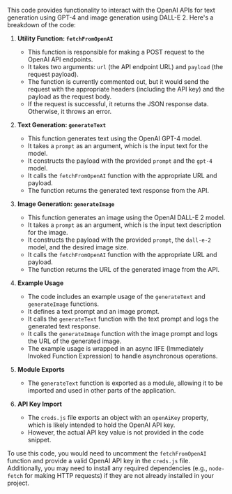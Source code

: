 This code provides functionality to interact with the OpenAI APIs for text generation using GPT-4 and image generation using DALL-E 2. Here's a breakdown of the code:

1. **Utility Function: `fetchFromOpenAI`**
   - This function is responsible for making a POST request to the OpenAI API endpoints.
   - It takes two arguments: `url` (the API endpoint URL) and `payload` (the request payload).
   - The function is currently commented out, but it would send the request with the appropriate headers (including the API key) and the payload as the request body.
   - If the request is successful, it returns the JSON response data. Otherwise, it throws an error.

2. **Text Generation: `generateText`**
   - This function generates text using the OpenAI GPT-4 model.
   - It takes a `prompt` as an argument, which is the input text for the model.
   - It constructs the payload with the provided `prompt` and the `gpt-4` model.
   - It calls the `fetchFromOpenAI` function with the appropriate URL and payload.
   - The function returns the generated text response from the API.

3. **Image Generation: `generateImage`**
   - This function generates an image using the OpenAI DALL-E 2 model.
   - It takes a `prompt` as an argument, which is the input text description for the image.
   - It constructs the payload with the provided `prompt`, the `dall-e-2` model, and the desired image size.
   - It calls the `fetchFromOpenAI` function with the appropriate URL and payload.
   - The function returns the URL of the generated image from the API.

4. **Example Usage**
   - The code includes an example usage of the `generateText` and `generateImage` functions.
   - It defines a text prompt and an image prompt.
   - It calls the `generateText` function with the text prompt and logs the generated text response.
   - It calls the `generateImage` function with the image prompt and logs the URL of the generated image.
   - The example usage is wrapped in an async IIFE (Immediately Invoked Function Expression) to handle asynchronous operations.

5. **Module Exports**
   - The `generateText` function is exported as a module, allowing it to be imported and used in other parts of the application.

6. **API Key Import**
   - The `creds.js` file exports an object with an `openAiKey` property, which is likely intended to hold the OpenAI API key.
   - However, the actual API key value is not provided in the code snippet.

To use this code, you would need to uncomment the `fetchFromOpenAI` function and provide a valid OpenAI API key in the `creds.js` file. Additionally, you may need to install any required dependencies (e.g., `node-fetch` for making HTTP requests) if they are not already installed in your project.